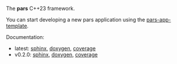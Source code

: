 The **pars** C++23 framework.

You can start developing a new pars application using the [pars-app-template](https://github.com/grobwrk/pars-app-template).

Documentation:

- latest: [sphinx](https://grobwrk.github.io/pars/dev/sphinx), [doxygen](https://grobwrk.github.io/pars/dev/doxygen/html), [coverage](https://grobwrk.github.io/pars/dev/coverage)
- v0.2.0: [sphinx](https://grobwrk.github.io/pars/v0.2.0/sphinx), [doxygen](https://grobwrk.github.io/pars/v0.2.0/doxygen/html), [coverage](https://grobwrk.github.io/pars/v0.2.0/coverage)
